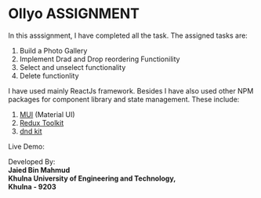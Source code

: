 # Ollyo ASSIGNMENT

In this asssignment, I have completed all the task. 
The assigned tasks are: 
1. Build a Photo Gallery
2. Implement Drad and Drop reordering Functionility
3. Select and unselect functionality
4. Delete functionlity

I have used mainly ReactJs framework. Besides I have also used other NPM packages for component library and state management.
These include:
1. [MUI](https://mui.com/) (Material UI)
2. [Redux Toolkit](https://redux-toolkit.js.org/)
3. [dnd kit](https://dndkit.com/) 

Live Demo: 

Developed By: <br>
<b>Jaied Bin Mahmud<b> <br>
Khulna University of Engineering and Technology,<br>
Khulna - 9203
